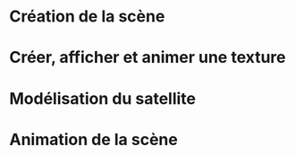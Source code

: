 # Création de la scène

# Créer, afficher et animer une texture

# Modélisation du satellite

# Animation de la scène